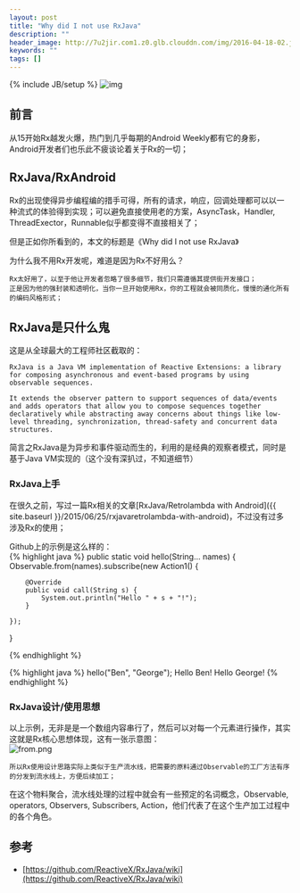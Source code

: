 ```yaml
---
layout: post
title: "Why did I not use RxJava"
description: ""
header_image: http://7u2jir.com1.z0.glb.clouddn.com/img/2016-04-18-02.jpg
keywords: ""
tags: []
---
```

{% include JB/setup %}
![img](http://7u2jir.com1.z0.glb.clouddn.com/img/2016-04-18-02.jpg)

## 前言
从15开始Rx越发火爆，热门到几乎每期的Android Weekly都有它的身影，Android开发者们也乐此不疲谈论着关于Rx的一切；

## RxJava/RxAndroid
Rx的出现使得异步编程编的措手可得，所有的请求，响应，回调处理都可以以一种流式的体验得到实现；可以避免直接使用老的方案，AsyncTask，Handler, ThreadExector，Runnable似乎都变得不直接相关了；

但是正如你所看到的，本文的标题是《Why did I not use RxJava》

为什么我不用Rx开发呢，难道是因为Rx不好用么？  

	Rx太好用了，以至于他让开发者忽略了很多细节，我们只需遵循其提供街开发接口；  
	正是因为他的强封装和透明化，当你一旦开始使用Rx，你的工程就会被同质化，慢慢的通化所有的编码风格形式；

## RxJava是只什么鬼
这是从全球最大的工程师社区截取的：

```
RxJava is a Java VM implementation of Reactive Extensions: a library for composing asynchronous and event-based programs by using observable sequences.

It extends the observer pattern to support sequences of data/events and adds operators that allow you to compose sequences together declaratively while abstracting away concerns about things like low-level threading, synchronization, thread-safety and concurrent data structures.
```

简言之RxJava是为异步和事件驱动而生的，利用的是经典的观察者模式，同时是基于Java VM实现的（这个没有深扒过，不知道细节）

### RxJava上手
在很久之前，写过一篇Rx相关的文章[RxJava/Retrolambda with Android]({{ site.baseurl }}/2015/06/25/rxjavaretrolambda-with-android)，不过没有过多涉及Rx的使用；

Github上的示例是这么样的：  
{% highlight java %}
public static void hello(String... names) {
    Observable.from(names).subscribe(new Action1<String>() {

        @Override
        public void call(String s) {
            System.out.println("Hello " + s + "!");
        }

    });
}

{% endhighlight %}

{% highlight java %}
hello("Ben", "George");
Hello Ben!
Hello George!
{% endhighlight %}

### RxJava设计/使用思想
以上示例，无非是是一个数组内容串行了，然后可以对每一个元素进行操作，其实这就是Rx核心思想体现，这有一张示意图：  
![from.png](https://raw.github.com/wiki/ReactiveX/RxJava/images/rx-operators/from.png)

	所以Rx使用设计思路实际上类似于生产流水线，把需要的原料通过Observable的工厂方法有序的分发到流水线上，方便后续加工；

在这个物料聚合，流水线处理的过程中就会有一些预定的名词概念，Observable, operators, Observers, Subscribers, Action，他们代表了在这个生产加工过程中的各个角色。


## 参考
* [https://github.com/ReactiveX/RxJava/wiki](https://github.com/ReactiveX/RxJava/wiki)



